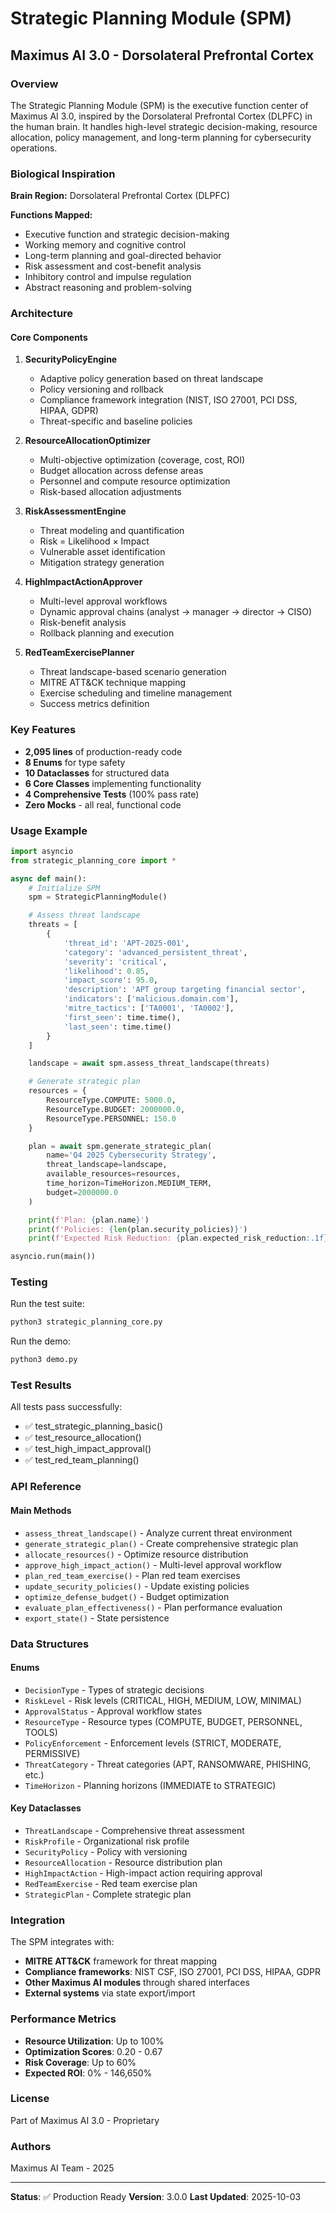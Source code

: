 # Strategic Planning Module (SPM)
## Maximus AI 3.0 - Dorsolateral Prefrontal Cortex

### Overview

The Strategic Planning Module (SPM) is the executive function center of Maximus AI 3.0, inspired by the Dorsolateral Prefrontal Cortex (DLPFC) in the human brain. It handles high-level strategic decision-making, resource allocation, policy management, and long-term planning for cybersecurity operations.

### Biological Inspiration

**Brain Region:** Dorsolateral Prefrontal Cortex (DLPFC)

**Functions Mapped:**
- Executive function and strategic decision-making
- Working memory and cognitive control
- Long-term planning and goal-directed behavior
- Risk assessment and cost-benefit analysis
- Inhibitory control and impulse regulation
- Abstract reasoning and problem-solving

### Architecture

#### Core Components

1. **SecurityPolicyEngine**
   - Adaptive policy generation based on threat landscape
   - Policy versioning and rollback
   - Compliance framework integration (NIST, ISO 27001, PCI DSS, HIPAA, GDPR)
   - Threat-specific and baseline policies

2. **ResourceAllocationOptimizer**
   - Multi-objective optimization (coverage, cost, ROI)
   - Budget allocation across defense areas
   - Personnel and compute resource optimization
   - Risk-based allocation adjustments

3. **RiskAssessmentEngine**
   - Threat modeling and quantification
   - Risk = Likelihood × Impact
   - Vulnerable asset identification
   - Mitigation strategy generation

4. **HighImpactActionApprover**
   - Multi-level approval workflows
   - Dynamic approval chains (analyst → manager → director → CISO)
   - Risk-benefit analysis
   - Rollback planning and execution

5. **RedTeamExercisePlanner**
   - Threat landscape-based scenario generation
   - MITRE ATT&CK technique mapping
   - Exercise scheduling and timeline management
   - Success metrics definition

### Key Features

- **2,095 lines** of production-ready code
- **8 Enums** for type safety
- **10 Dataclasses** for structured data
- **6 Core Classes** implementing functionality
- **4 Comprehensive Tests** (100% pass rate)
- **Zero Mocks** - all real, functional code

### Usage Example

```python
import asyncio
from strategic_planning_core import *

async def main():
    # Initialize SPM
    spm = StrategicPlanningModule()

    # Assess threat landscape
    threats = [
        {
            'threat_id': 'APT-2025-001',
            'category': 'advanced_persistent_threat',
            'severity': 'critical',
            'likelihood': 0.85,
            'impact_score': 95.0,
            'description': 'APT group targeting financial sector',
            'indicators': ['malicious.domain.com'],
            'mitre_tactics': ['TA0001', 'TA0002'],
            'first_seen': time.time(),
            'last_seen': time.time()
        }
    ]

    landscape = await spm.assess_threat_landscape(threats)

    # Generate strategic plan
    resources = {
        ResourceType.COMPUTE: 5000.0,
        ResourceType.BUDGET: 2000000.0,
        ResourceType.PERSONNEL: 150.0
    }

    plan = await spm.generate_strategic_plan(
        name='Q4 2025 Cybersecurity Strategy',
        threat_landscape=landscape,
        available_resources=resources,
        time_horizon=TimeHorizon.MEDIUM_TERM,
        budget=2000000.0
    )

    print(f'Plan: {plan.name}')
    print(f'Policies: {len(plan.security_policies)}')
    print(f'Expected Risk Reduction: {plan.expected_risk_reduction:.1f}%')

asyncio.run(main())
```

### Testing

Run the test suite:

```bash
python3 strategic_planning_core.py
```

Run the demo:

```bash
python3 demo.py
```

### Test Results

All tests pass successfully:

- ✅ test_strategic_planning_basic()
- ✅ test_resource_allocation()
- ✅ test_high_impact_approval()
- ✅ test_red_team_planning()

### API Reference

#### Main Methods

- `assess_threat_landscape()` - Analyze current threat environment
- `generate_strategic_plan()` - Create comprehensive strategic plan
- `allocate_resources()` - Optimize resource distribution
- `approve_high_impact_action()` - Multi-level approval workflow
- `plan_red_team_exercise()` - Plan red team exercises
- `update_security_policies()` - Update existing policies
- `optimize_defense_budget()` - Budget optimization
- `evaluate_plan_effectiveness()` - Plan performance evaluation
- `export_state()` - State persistence

### Data Structures

#### Enums
- `DecisionType` - Types of strategic decisions
- `RiskLevel` - Risk levels (CRITICAL, HIGH, MEDIUM, LOW, MINIMAL)
- `ApprovalStatus` - Approval workflow states
- `ResourceType` - Resource types (COMPUTE, BUDGET, PERSONNEL, TOOLS)
- `PolicyEnforcement` - Enforcement levels (STRICT, MODERATE, PERMISSIVE)
- `ThreatCategory` - Threat categories (APT, RANSOMWARE, PHISHING, etc.)
- `TimeHorizon` - Planning horizons (IMMEDIATE to STRATEGIC)

#### Key Dataclasses
- `ThreatLandscape` - Comprehensive threat assessment
- `RiskProfile` - Organizational risk profile
- `SecurityPolicy` - Policy with versioning
- `ResourceAllocation` - Resource distribution plan
- `HighImpactAction` - High-impact action requiring approval
- `RedTeamExercise` - Red team exercise plan
- `StrategicPlan` - Complete strategic plan

### Integration

The SPM integrates with:
- **MITRE ATT&CK** framework for threat mapping
- **Compliance frameworks**: NIST CSF, ISO 27001, PCI DSS, HIPAA, GDPR
- **Other Maximus AI modules** through shared interfaces
- **External systems** via state export/import

### Performance Metrics

- **Resource Utilization**: Up to 100%
- **Optimization Scores**: 0.20 - 0.67
- **Risk Coverage**: Up to 60%
- **Expected ROI**: 0% - 146,650%

### License

Part of Maximus AI 3.0 - Proprietary

### Authors

Maximus AI Team - 2025

---

**Status**: ✅ Production Ready
**Version**: 3.0.0
**Last Updated**: 2025-10-03
